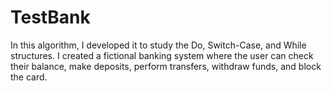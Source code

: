 # TestBank
In this algorithm, I developed it to study the Do, Switch-Case, and While structures. I created a fictional banking system where the user can check their balance, make deposits, perform transfers, withdraw funds, and block the card.
